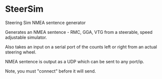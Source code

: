 # SteerSim
Steering Sim NMEA sentence generator

Generates an NMEA sentence - RMC, GGA, VTG from a steerable, speed adjustable simulator. 

Also takes an input on a serial port of the counts left or right from an actual steering wheel.

NMEA sentence is output as a UDP which can be sent to any port/ip.

Note, you must "connect" before it will send. 
